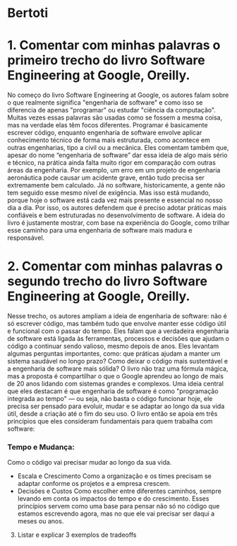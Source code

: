 # Bertoti

# 1. Comentar com minhas palavras o primeiro trecho do livro Software Engineering at Google, Oreilly.
No começo do livro Software Engineering at Google, os autores falam sobre o que realmente significa "engenharia de software" e como isso se diferencia de apenas "programar" ou estudar "ciência da computação". Muitas vezes essas palavras são usadas como se fossem a mesma coisa, mas na verdade elas têm focos diferentes. Programar é basicamente escrever código, enquanto engenharia de software envolve aplicar conhecimento técnico de forma mais estruturada, como acontece em outras engenharias, tipo a civil ou a mecânica.
Eles comentam também que, apesar do nome “engenharia de software” dar essa ideia de algo mais sério e técnico, na prática ainda falta muito rigor em comparação com outras áreas da engenharia. Por exemplo, um erro em um projeto de engenharia aeronáutica pode causar um acidente grave, então tudo precisa ser extremamente bem calculado. Já no software, historicamente, a gente não tem seguido esse mesmo nível de exigência.
Mas isso está mudando, porque hoje o software está cada vez mais presente e essencial no nosso dia a dia. Por isso, os autores defendem que é preciso adotar práticas mais confiáveis e bem estruturadas no desenvolvimento de software. A ideia do livro é justamente mostrar, com base na experiência do Google, como trilhar esse caminho para uma engenharia de software mais madura e responsável.

# 2. Comentar com minhas palavras o segundo trecho do livro Software Engineering at Google, Oreilly.
Nesse trecho, os autores ampliam a ideia de engenharia de software: não é só escrever código, mas também tudo que envolve manter esse código útil e funcional com o passar do tempo. Eles falam que a verdadeira engenharia de software está ligada às ferramentas, processos e decisões que ajudam o código a continuar sendo valioso, mesmo depois de anos.
Eles levantam algumas perguntas importantes, como: que práticas ajudam a manter um sistema saudável no longo prazo? Como deixar o código mais sustentável e a engenharia de software mais sólida? O livro não traz uma fórmula mágica, mas a proposta é compartilhar o que o Google aprendeu ao longo de mais de 20 anos lidando com sistemas grandes e complexos.
Uma ideia central que eles destacam é que engenharia de software é como "programação integrada ao tempo" — ou seja, não basta o código funcionar hoje, ele precisa ser pensado para evoluir, mudar e se adaptar ao longo da sua vida útil, desde a criação até o fim do seu uso.
O livro então se apoia em três princípios que eles consideram fundamentais para quem trabalha com software:
### Tempo e Mudança: 
Como o código vai precisar mudar ao longo da sua vida.
- Escala e Crescimento
Como a organização e os times precisam se adaptar conforme os projetos e a empresa crescem.
- Decisões e Custos
Como escolher entre diferentes caminhos, sempre levando em conta os impactos do tempo e do crescimento.
Esses princípios servem como uma base para pensar não só no código que estamos escrevendo agora, mas no que ele vai precisar ser daqui a meses ou anos.



3. Listar e explicar 3 exemplos de tradeoffs
